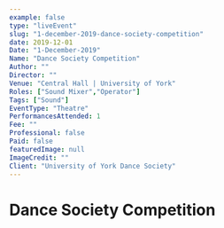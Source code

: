 ```yaml
---
example: false
type: "liveEvent"
slug: "1-december-2019-dance-society-competition"
date: 2019-12-01
Date: "1-December-2019"
Name: "Dance Society Competition"
Author: ""
Director: ""
Venue: "Central Hall | University of York"
Roles: ["Sound Mixer","Operator"]
Tags: ["Sound"]
EventType: "Theatre"
PerformancesAttended: 1
Fee: ""
Professional: false
Paid: false
featuredImage: null
ImageCredit: ""
Client: "University of York Dance Society"
---
```


# Dance Society Competition

